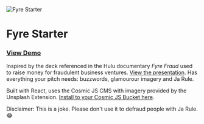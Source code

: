 ![Fyre Starter](https://cosmic-s3.imgix.net/25a62e20-22ba-11e9-b86c-2b85da9474de-fyre.jpeg?w=1200)

# Fyre Starter
### [View Demo](https://fyre-starter.com)

Inspired by the deck referenced in the Hulu documentary <i>Fyre Fraud</i> used to raise money for fraudulent business ventures. [View the presentation](https://fyre-starter.com). Has everything your pitch needs: buzzwords, glamourour imagery and Ja Rule.

Built with React, uses the Cosmic JS CMS with imagery provided by the Unsplash Extension. [Install to your Cosmic JS Bucket here](https://cosmicjs.com/apps/fyre-starter).

Disclaimer: This is a joke. Please don't use it to defraud people with Ja Rule. :joy:
